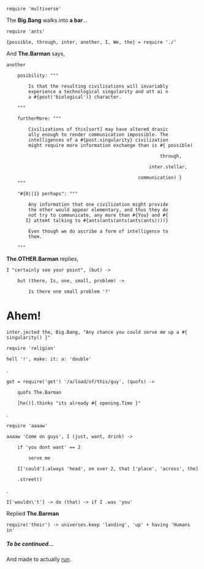     require 'multiverse'

The __Big.Bang__ walks into __a bar__...
    
    require 'ants'

    {possible, through, inter, another, I, We, the} = require './'

And __The.Barman__ says,

    another

        posibility: """

            Is that the resulting civilisations will invariably
            experience a technological singularity and att ai n
            a #{post('biological')} character.

        """

        furtherMore: """

            Civilizations of this[sort] may have altered drasic
            ally enough to render communication impossible. The
            intelligences of a #{post.singularity} civilization
            might require more information exchange than is #{ possible(
                                                                
                                                            through,
                                                      
                                                        inter.stellar,
                                                 
                                                    communication) }
        """

        "#{0||1} perhaps": """

            Any information that one civilization might provide
            the other would appear elementary, and thus they do
            not try to communicate, any more than #{You} and #{
           I} attemt talking to #{ants(ants(ants(ants(ants))))}

            Even though we do ascribe a form of intelligence to
            them.

        """

__The.OTHER.Barman__ replies,

    I "certainly see your point", (but) -> 

        but (there, Is, one, small, problem) -> 

            Is there one small problem '?'


# Ahem!

    inter.jected the, Big.Bang, "Any chance you could serve me up a #{ singularity() }"

    require 'religion'

    hell '!', make: it: a: 'double'

.

    get = require('get') '/a/load/of/this/guy', (quofs) ->

        quofs The.Barman

        [he()].thinks "its already #{ opening.Time }"

.

    require 'aaaaw'

    aaaaw 'Come on guys', I (just, want, drink) ->

        if 'you dont want' == 2

            serve me

        I['could'].always 'head', on over 2, that ['place', 'across', the]

        .street()

.

    I['wouldn\'t'] -> do (that) -> if I .was 'you'

Replied __The.Barman__

    require('their') -> universes.keep 'landing', 'up' + having 'Humans in'



##### To be continued...

And made to actually [run](https://www.youtube.com/watch?v=SVdoZNxtL8k).